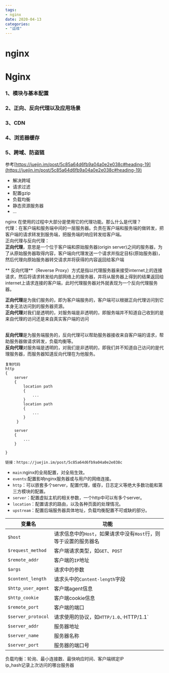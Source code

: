 ```yaml
---
tags: 
- nginx
date: 2020-04-13
categories: 
- "运维"
---
```

# nginx
# Nginx

<a name="44aea6b6"></a>
### 1、模块与基本配置
<a name="5c3bdda8"></a>
### 2、正向、反向代理以及应用场景
<a name="54032f63"></a>
### 3、CDN
<a name="3c2ebd31"></a>
### 4、浏览器缓存
<a name="dbf5d0b8"></a>
### 5、跨域、防盗链


参考[https://juejin.im/post/5c85a64d6fb9a04a0e2e038c#heading-19](https://juejin.im/post/5c85a64d6fb9a04a0e2e038c#heading-19)

- 解决跨域
- 请求过滤
- 配置gzip
- 负载均衡
- 静态资源服务器
- ...

nginx 在使用的过程中大部分是使用它的代理功能。那么什么是代理？<br />代理：在客户端和服务端中间的一层服务器。负责在客户端和服务端的做转发，把客户端的请求转发到服务端，把服务端的响应转发给客户端。<br />正向代理与反向代理：<br />**正向代理**，意思是一个位于客户端和原始服务器(origin server)之间的服务器，为了从原始服务器取得内容，客户端向代理发送一个请求并指定目标(原始服务器)，然后代理向原始服务器转交请求并将获得的内容返回给客户端

** 反向代理**（Reverse Proxy）方式是指以代理服务器来接受internet上的连接请求，然后将请求转发给内部网络上的服务器，并将从服务器上得到的结果返回给internet上请求连接的客户端，此时代理服务器对外就表现为一个反向代理服务器。

**正向代理**是为我们服务的，即为客户端服务的，客户端可以根据正向代理访问到它本身无法访问到的服务器资源。<br />**正向代理**对我们是透明的，对服务端是非透明的，即服务端并不知道自己收到的是来自代理的访问还是来自真实客户端的访问

<br />**反向代理**是为服务端服务的，反向代理可以帮助服务器接收来自客户端的请求，帮助服务器做请求转发，负载均衡等。<br />**反向代理**对服务端是透明的，对我们是非透明的，即我们并不知道自己访问的是代理服务器，而服务器知道反向代理在为他服务。


```
复制代码
http 
{
    server
    { 
        location path
        {
            ...
        }
        location path
        {
            ...
        }
     }

    server
    {
        ...
    }

}

链接：https://juejin.im/post/5c85a64d6fb9a04a0e2e038c

```

- `main`:nginx的全局配置，对全局生效。
- `events`:配置影响nginx服务器或与用户的网络连接。
- `http`：可以嵌套多个server，配置代理，缓存，日志定义等绝大多数功能和第三方模块的配置。
- `server`：配置虚拟主机的相关参数，一个http中可以有多个server。
- `location`：配置请求的路由，以及各种页面的处理情况。
- `upstream`：配置后端服务器具体地址，负载均衡配置不可或缺的部分。



| 变量名 | 功能 |
| --- | --- |
| `$host` | 请求信息中的`Host`，如果请求中没有`Host`行，则等于设置的服务器名 |
| `$request_method` | 客户端请求类型，如`GET`、`POST` |
| `$remote_addr` | 客户端的`IP`地址 |
| `$args` | 请求中的参数 |
| `$content_length` | 请求头中的`Content-length`字段 |
| `$http_user_agent` | 客户端agent信息 |
| `$http_cookie` | 客户端cookie信息 |
| `$remote_port` | 客户端的端口 |
| `$server_protocol` | 请求使用的协议，如`HTTP/1.0`、·HTTP/1.1` |
| `$server_addr` | 服务器地址 |
| `$server_name` | 服务器名称 |
| `$server_port` | 服务器的端口号 |

负载均衡：轮询、最小连接数、最快响应时间、客户端绑定IP<br />ip_hash记录上次访问的哪台服务器
